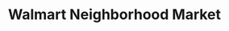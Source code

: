 ---
title: "Walmart Neighborhood Market"
url: /hot-springs/walmart-neighborhood-market/
shop: supermarket
---